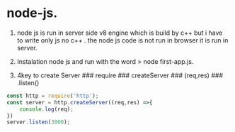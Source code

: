 # node-js.
1. node js is run in server side v8 engine which is build by c++ but i have to write only js no c++ . the node js code is not run in browser it is run in server.
 
 
2. Instalation node js and run with the word > node first-app.js.
3. 4key to create Server ### require ### createServer ### (req,res) ### .listen()
```javascript
const http = require('http');
const server = http.createServer((req,res) =>{
    console.log(req);
})
server.listen(3000);

```
